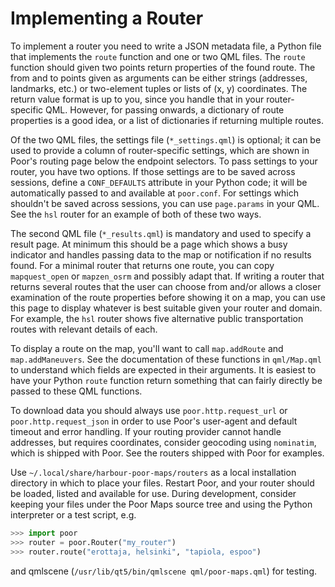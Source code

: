 Implementing a Router
=====================

To implement a router you need to write a JSON metadata file, a Python
file that implements the `route` function and one or two QML files.
The `route` function should given two points return properties of the
found route. The from and to points given as arguments can be either
strings (addresses, landmarks, etc.) or two-element tuples or lists
of (x, y) coordinates. The return value format is up to you, since you
handle that in your router-specific QML. However, for passing onwards,
a dictionary of route properties is a good idea, or a list of
dictionaries if returning multiple routes.

Of the two QML files, the settings file (`*_settings.qml`) is optional;
it can be used to provide a column of router-specific settings, which
are shown in Poor's routing page below the endpoint selectors. To pass
settings to your router, you have two options. If those settings are to
be saved across sessions, define a `CONF_DEFAULTS` attribute in your
Python code; it will be automatically passed to and available
at `poor.conf`. For settings which shouldn't be saved across sessions,
you can use `page.params` in your QML. See the `hsl` router for
an example of both of these two ways.

The second QML file (`*_results.qml`) is mandatory and used to specify a
result page. At minimum this should be a page which shows a busy
indicator and handles passing data to the map or notification if no
results found. For a minimal router that returns one route, you can copy
`mapquest_open` or `mapzen_osrm` and possibly adapt that. If writing a
router that returns several routes that the user can choose from and/or
allows a closer examination of the route properties before showing it on
a map, you can use this page to display whatever is best suitable given
your router and domain. For example, the `hsl` router shows five
alternative public transportation routes with relevant details of each.

To display a route on the map, you'll want to call `map.addRoute` and
`map.addManeuvers`. See the documentation of these functions in
`qml/Map.qml` to understand which fields are expected in their
arguments. It is easiest to have your Python `route` function return
something that can fairly directly be passed to these QML functions.

To download data you should always use `poor.http.request_url` or
`poor.http.request_json` in order to use Poor's user-agent and default
timeout and error handling. If your routing provider cannot handle
addresses, but requires coordinates, consider geocoding using
`nominatim`, which is shipped with Poor. See the routers shipped with
Poor for examples.

Use `~/.local/share/harbour-poor-maps/routers` as a local installation
directory in which to place your files. Restart Poor, and your router
should be loaded, listed and available for use. During development,
consider keeping your files under the Poor Maps source tree and using
the Python interpreter or a test script, e.g.

```python
>>> import poor
>>> router = poor.Router("my_router")
>>> router.route("erottaja, helsinki", "tapiola, espoo")
```

and qmlscene (`/usr/lib/qt5/bin/qmlscene qml/poor-maps.qml`)
for testing.
